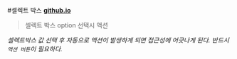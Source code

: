 #셀렉트 박스
**[github.io](http://smilesol85.github.io/dev/selectbox/selectbox.html "selectbox")**

> 셀렉트 박스 option 선택시 액션  

*셀렉트박스 값 선택 후 자동으로 액션이 발생하게 되면 접근성에 어긋나게 된다. 반드시 `액션 버튼`이 필요하다.*